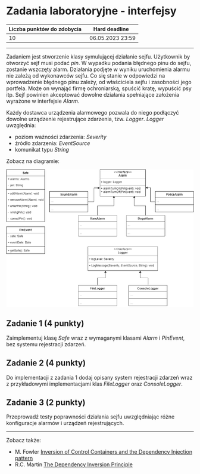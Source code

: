 # Zadania laboratoryjne - interfejsy

| Liczba punktów do zdobycia  | Hard deadline   |
| ------------ | ------------ |
| 10  | 06.05.2023  23:59|

---
Zadaniem jest stworzenie klasy symulującej działanie sejfu. 
Użytkownik by otworzyć sejf musi podać *pin*.
W wypadku podania błędnego pinu do sejfu, zostanie wszczęty alarm. 
Działania podjęte w wyniku uruchomienia alarmu nie zależą od wykonawców sejfu. 
Co się stanie w odpowiedzi na wprowadzenie błędnego pinu zależy, od właściciela sejfu i zasobności jego portfela. 
Może on wynająć firmę ochroniarską, spuścić kratę, wypuścić psy itp.
Sejf powinien akceptować dowolne działania spełniające założenia wyrażone w interfejsie *Alarm*.

Każdy dostawca urządzenia alarmowego pozwala do niego podłączyć dowolne urządzenie rejestrujące zdarzenia,
tzw. *Logger*. *Logger* uwzględnia:
- poziom ważności zdarzenia: *Severity*
- źródło zdarzenia: *EventSource*
- komunikat typu *String*

Zobacz na diagramie:

![Safe diagram](./sejf.png)

## Zadanie 1 (4 punkty)
Zaimplementuj klasę *Safe* wraz z wymaganymi klasami *Alarm* i *PinEvent*, bez systemu rejestracji zdarzeń. 

## Zadanie 2 (4 punkty)
Do implementacji z zadania 1 dodaj opisany system rejestracji zdarzeń wraz z przykładowymi implementacjami 
klas *FileLogger* oraz *ConsoleLogger*.

## Zadanie 3 (2 punkty)
Przeprowadź testy poprawności działania sejfu uwzględniając różne konfiguracje alarmów 
i urządzeń rejestrujących.

---
Zobacz także:
- M. Fowler [Inversion of Control Containers and the Dependency Injection pattern](https://www.martinfowler.com/articles/injection.html)
- R.C. Martin [The Dependency Inversion Principle](https://web.archive.org/web/20110714224327/http://www.objectmentor.com/resources/articles/dip.pdf)